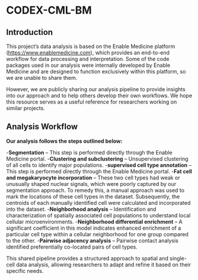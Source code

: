 # CODEX-CML-BM


## Introduction

This project’s data analysis is based on the Enable Medicine platform (https://www.enablemedicine.com), which provides an end-to-end workflow for data processing and interpretation. Some of the code packages used in our analysis were internally developed by Enable Medicine and are designed to function exclusively within this platform, so we are unable to share them.

However, we are publicly sharing our analysis pipeline to provide insights into our approach and to help others develop their own workflows. We hope this resource serves as a useful reference for researchers working on similar projects.


## Analysis Workflow

**Our analysis follows the steps outlined below:**

-**Segmentation** – This step is performed directly through the Enable Medicine portal.
-**Clustering and subclustering** – Unsupervised clustering of all cells to identify major populations.
-**supervised cell type annotation** – This step is performed directly through the Enable Medicine portal.
-**Fat cell and megakaryocyte incorporation** – These two cell types had weak or unusually shaped nuclear signals, which were poorly captured by our segmentation approach. To remedy this, a manual approach was used to mark the locations of these cell types in the dataset. Subsequently, the centroids of each manually identified cell were calculated and incorporated into the dataset.
-**Neighborhood analysis** – Identification and characterization of spatially associated cell populations to understand local cellular microenvironments.
-**Neighborhood differential enrichment** – A significant coefficient in this model indicates enhanced enrichment of a particular cell type within a cellular neighborhood for one group compared to the other. 
-**Pairwise adjacency analysis** – Pairwise contact analysis identified preferentially co-located pairs of cell types.

This shared pipeline provides a structured approach to spatial and single-cell data analysis, allowing researchers to adapt and refine it based on their specific needs.
